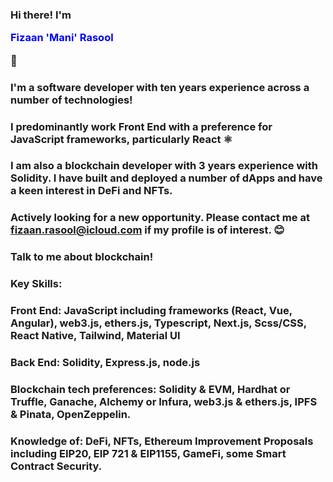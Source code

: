 ### Hi there! I'm <p style="color:blue">Fizaan 'Mani' Rasool </p> 👋
### I'm a software developer with ten years experience across a number of technologies!
### I predominantly work Front End with a preference for JavaScript frameworks, particularly React ⚛️
### I am also a blockchain developer with 3 years experience with Solidity. I have built and deployed a number of dApps and have a keen interest in DeFi and NFTs.

### **Actively looking for a new opportunity. Please contact me at <fizaan.rasool@icloud.com> if my profile is of interest. 😊**

### Talk to me about blockchain! ###

### Key Skills:
### Front End: JavaScript including frameworks (React, Vue, Angular), web3.js, ethers.js, Typescript, Next.js, Scss/CSS, React Native, Tailwind, Material UI

### Back End: Solidity, Express.js, node.js

### Blockchain tech preferences: Solidity & EVM, Hardhat or Truffle, Ganache, Alchemy or Infura, web3.js & ethers.js, IPFS & Pinata, OpenZeppelin.

### Knowledge of: DeFi, NFTs, Ethereum Improvement Proposals including EIP20, EIP 721 & EIP1155, GameFi, some Smart Contract Security.
<!--
**astroblockmani/astroblockmani** is a ✨ _special_ ✨ repository because its `README.md` (this file) appears on your GitHub profile.

Here are some ideas to get you started:

- 🔭 I’m currently working on ...
- 🌱 I’m currently learning ...
- 👯 I’m looking to collaborate on ...
- 🤔 I’m looking for help with ...
- 💬 Ask me about ...
- 📫 How to reach me: ...
- 😄 Pronouns: ...
- ⚡ Fun fact: ...
-->
